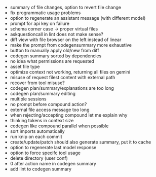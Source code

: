 - summary of file changes, option to revert file change
- fix programmatic usage problems
- option to regenerate an assistant message (with different model)
- prompt for api key on failure
- schema corner case -> proper virtual files
- askquestioncall in lint does not make sense?
- diff view with file browser on the left instead of linear
- make the prompt from codegensummary more exhaustive
- button to manually apply old/new from diff
- codegen summary sorted by dependencies
- no idea what permissions are requested
- asset file type
- optimize context not working, returning all files on gemini
- misuse of request filest content with external path
- recover from tool misuse?
- codegen plan/summary/explanations are too long
- codegen plan/summary editing
- multiple sessions
- no prompt before compound action?
- external file access message too long
- when rejecting/accepting compound let me explain why
- thinking tokens in context size
- codegen like compound parallel when possible
- sort imports automatically
- run knip on each commit
- create/update/patch should also generate summary, put it to cache
- option to regenerate last model response
- option to force specifc tool usage
- delete directory (user conf)
- 0 after action name in codegen summary
- add lint to codegen summary
